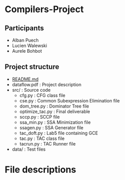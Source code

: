 # Compilers-Project

## Participants
- Alban Puech
- Lucien Walewski
- Aurele Bohbot

## Project structure

- [README.md](README.md)
- dataflow.pdf : Project description
- src/ : Source code
    - cfg.py : CFG class file
    - cse.py : Common Subexpression Elimination file
    - dom_tree.py : Dominator Tree file
    - optimize_tac.py : Final deliverable
    - sccp.py : SCCP file
    - ssa_min.py : SSA Minimization file
    - ssagen.py : SSA Generator file
    - tac_doft.py : Lab5 file containing GCE
    - tac.py : TAC class file
    - tacrun.py : TAC Runner file
- data/ : Test files

# File descriptions